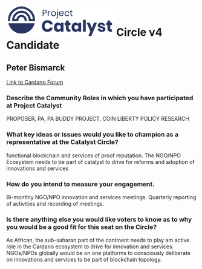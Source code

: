 # ![Project Catalyst](../assets/catalyst.svg) Circle v4 Candidate #

## Peter Bismarck ##

[Link to Cardano Forum](https://forum.cardano.org/t/peter-bismark-platform-statement/109177)

### Describe the Community Roles in which you have participated at Project Catalyst ###

PROPOSER, PA, PA BUDDY PROJECT, COIN LIBERTY POLICY RESEARCH

### What key ideas or issues would you like to champion as a representative at the Catalyst Circle? ###

functional blockchain and services of proof reputation. The NGO/NPO Ecosystem needs to be part of catalyst to drive for reforms and adoption of innovations and services

### How do you intend to measure your engagement. ###

Bi-monthly NGO/NPO innovation and services meetings. Quarterly reporting of activities and recording of meetings.

### Is there anything else you would like voters to know as to why you would be a good fit for this seat on the Circle? ###

As African, the sub-saharan part of the continent needs to play am active role in the Cardano ecosystem to drive for innovation and services. NGOs/NPOs globally would be on one platforms to consciously deliberate on innovations and services to be part of blockchain topology.